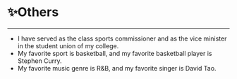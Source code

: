# ✨Others
---

- I have served as the class sports commissioner and as the vice minister in the student union of my college.
- My favorite sport is basketball, and my favorite basketball player is Stephen Curry.
- My favorite music genre is R&B, and my favorite singer is David Tao.